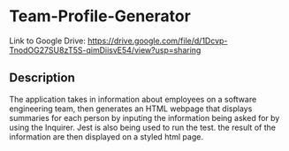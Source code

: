 # Team-Profile-Generator

Link to Google Drive: https://drive.google.com/file/d/1Dcvp-TnodOG27SU8zT5S-qimDiisvE54/view?usp=sharing


## Description 
The application takes in information about employees on a software engineering team, then generates an HTML webpage that displays summaries for each person
by inputing the information being asked for by using the Inquirer. Jest is also being used to run the test.
the result of the information are then displayed on a styled html page. 
